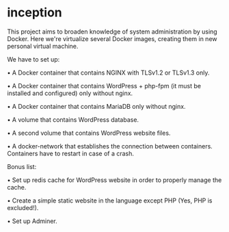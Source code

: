 # inception

This project aims to broaden knowledge of system administration by using Docker.
Here we're virtualize several Docker images, creating them in new personal virtual machine.

We have to set up:

• A Docker container that contains NGINX with TLSv1.2 or TLSv1.3 only.

• A Docker container that contains WordPress + php-fpm (it must be installed and configured) only without nginx.

• A Docker container that contains MariaDB only without nginx.

• A volume that contains WordPress database.

• A second volume that contains WordPress website files.

• A docker-network that establishes the connection between containers. Containers have to restart in case of a crash.

Bonus list:

• Set up redis cache for WordPress website in order to properly manage the
cache.

• Create a simple static website in the language except PHP (Yes, PHP
is excluded!).

• Set up Adminer.
